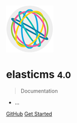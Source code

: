<!-- _coverpage.md -->

![logo](_media/logo.png)

# elasticms <small>4.0</small>

> Documentation

- ...

[GitHub](https://github.com/ems-project)
[Get Started](#elasticms)